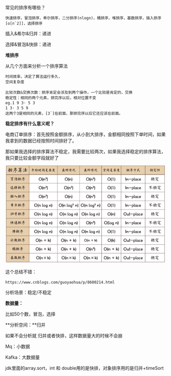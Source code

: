 常见的排序有哪些？

```
快速排序，冒泡排序，希尔排序，二分排序(nlogn)，桶排序，堆排序，基数排序，插入排序[o[n`2]]，选择排序
```

插入&希尔&归并：递进

选择&冒泡&快排：递进

**堆排序**



从几个方面来分析一个排序算法

```
时间效率，决定了算法运行多久，
空间复杂度

比较次数&交换次数：排序肯定会涉及到两个操作，一个比较是肯定的，交换
稳定性：相同的两个元素，排完序以后，相对位置不变
eg.1 9 3· 5 3
1 3· 3 5 9
这两个3是相同的元素，[3`]在前面，那排完序以后它还应该在前面。
```

**稳定排序有什么意义呢？**

电商订单排序：首先按照金额排序，从小到大排序，金额相同按照下单时间，如果我拿到的数据已经按照时间排好了。

那如果我选择的排序算法不稳定，我需要比较两次，如果我选择稳定的排序算法，我只要比较金额字段就好了

![](.\排序算法图.jpg)

这个总结不错：

`https://www.cnblogs.com/guoyaohua/p/8600214.html`



分析场景：稳定/不稳定

**数据量：** 

比如50个数，冒泡，选择

**分析空间：**归并

如果不会分析就 归并或者快排，这样数据量大的时候不会崩

Mq：小数据

Kafka：大数据量

jdk里面的array.sort，int 和 double用的是快排，对象排序用的是归并+timeSort